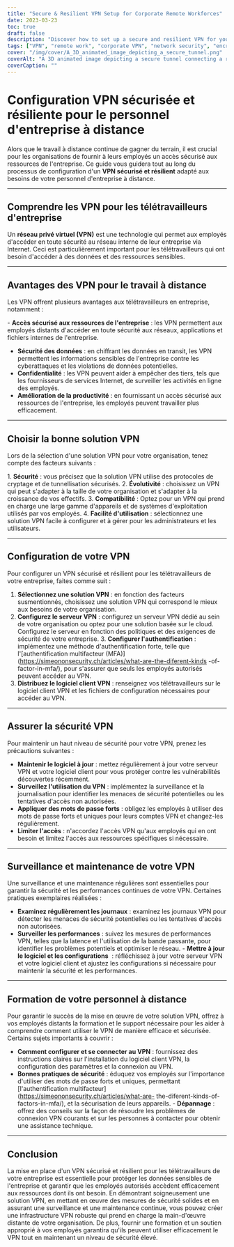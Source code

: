 ```yaml
---
title: "Secure & Resilient VPN Setup for Corporate Remote Workforces"
date: 2023-03-23
toc: true
draft: false
description: "Discover how to set up a secure and resilient VPN for your corporate remote employees, ensuring safe access to company resources."
tags: ["VPN", "remote work", "corporate VPN", "network security", "encryption", "tunneling protocols", "VPN setup", "VPN server", "VPN security", "VPN maintenance", "VPN monitoring", "VPN solution", "authentication", "data security", "privacy", "performance", "scalability", "compatibility", "employee training", "best practices"]
cover: "/img/cover/A_3D_animated_image_depicting_a_secure_tunnel.png"
coverAlt: "A 3D animated image depicting a secure tunnel connecting a remote worker's laptop to a company building, symbolizing the VPN connection. A shield icon hovers above the tunnel, representing security and resilience."
coverCaption: ""
---
```


 # **Configuration VPN sécurisée et résiliente pour le personnel d'entreprise à distance**  Alors que le travail à distance continue de gagner du terrain, il est crucial pour les organisations de fournir à leurs employés un accès sécurisé aux ressources de l'entreprise. Ce guide vous guidera tout au long du processus de configuration d'un **VPN sécurisé et résilient** adapté aux besoins de votre personnel d'entreprise à distance.  ______  ## **Comprendre les VPN pour les télétravailleurs d'entreprise**  Un **réseau privé virtuel (VPN)** est une technologie qui permet aux employés d'accéder en toute sécurité au réseau interne de leur entreprise via Internet. Ceci est particulièrement important pour les télétravailleurs qui ont besoin d'accéder à des données et des ressources sensibles.  ______  ## **Avantages des VPN pour le travail à distance**  Les VPN offrent plusieurs avantages aux télétravailleurs en entreprise, notamment :  - **Accès sécurisé aux ressources de l'entreprise** : les VPN permettent aux employés distants d'accéder en toute sécurité aux réseaux, applications et fichiers internes de l'entreprise. - **Sécurité des données** : en chiffrant les données en transit, les VPN permettent les informations sensibles de l'entreprise contre les cyberattaques et les violations de données potentielles. - **Confidentialité** : les VPN peuvent aider à empêcher des tiers, tels que les fournisseurs de services Internet, de surveiller les activités en ligne des employés. - **Amélioration de la productivité** : en fournissant un accès sécurisé aux ressources de l'entreprise, les employés peuvent travailler plus efficacement.  ______  ## **Choisir la bonne solution VPN**  Lors de la sélection d'une solution VPN pour votre organisation, tenez compte des facteurs suivants :  1. **Sécurité** : vous précisez que la solution VPN utilise des protocoles de cryptage et de tunnellisation sécurisés. 2. **Évolutivité** : choisissez un VPN qui peut s'adapter à la taille de votre organisation et s'adapter à la croissance de vos effectifs. 3. **Compatibilité** : Optez pour un VPN qui prend en charge une large gamme d'appareils et de systèmes d'exploitation utilisés par vos employés. 4. **Facilité d'utilisation** : sélectionnez une solution VPN facile à configurer et à gérer pour les administrateurs et les utilisateurs.  ______  ## **Configuration de votre VPN**  Pour configurer un VPN sécurisé et résilient pour les télétravailleurs de votre entreprise, faites comme suit :  1. **Sélectionnez une solution VPN** : en fonction des facteurs susmentionnés, choisissez une solution VPN qui correspond le mieux aux besoins de votre organisation. 2. **Configurez le serveur VPN** : configurez un serveur VPN dédié au sein de votre organisation ou optez pour une solution basée sur le cloud. Configurez le serveur en fonction des politiques et des exigences de sécurité de votre entreprise. 3. **Configurer l'authentification** : implémentez une méthode d'authentification forte, telle que l'[authentification multifacteur (MFA)](https://simeononsecurity.ch/articles/what-are-the-diferent-kinds -of-factor-in-mfa/), pour s'assurer que seuls les employés autorisés peuvent accéder au VPN. 4. **Distribuez le logiciel client VPN** : renseignez vos télétravailleurs sur le logiciel client VPN et les fichiers de configuration nécessaires pour accéder au VPN.  ______  ## **Assurer la sécurité VPN**  Pour maintenir un haut niveau de sécurité pour votre VPN, prenez les précautions suivantes :  - **Maintenir le logiciel à jour** : mettez régulièrement à jour votre serveur VPN et votre logiciel client pour vous protéger contre les vulnérabilités découvertes récemment. - **Surveillez l'utilisation du VPN** : implémentez la surveillance et la journalisation pour identifier les menaces de sécurité potentielles ou les tentatives d'accès non autorisées. - **Appliquer des mots de passe forts** : obligez les employés à utiliser des mots de passe forts et uniques pour leurs comptes VPN et changez-les régulièrement. - **Limiter l'accès** : n'accordez l'accès VPN qu'aux employés qui en ont besoin et limitez l'accès aux ressources spécifiques si nécessaire.  ______  ## **Surveillance et maintenance de votre VPN**  Une surveillance et une maintenance régulières sont essentielles pour garantir la sécurité et les performances continues de votre VPN. Certaines pratiques exemplaires réalisées :  - **Examinez régulièrement les journaux** : examinez les journaux VPN pour détecter les menaces de sécurité potentielles ou les tentatives d'accès non autorisées. - **Surveiller les performances** : suivez les mesures de performances VPN, telles que la latence et l'utilisation de la bande passante, pour identifier les problèmes potentiels et optimiser le réseau. - **Mettre à jour le logiciel et les configurations**  : réfléchissez à jour votre serveur VPN et votre logiciel client et ajustez les configurations si nécessaire pour maintenir la sécurité et les performances.  ______  ## **Formation de votre personnel à distance**  Pour garantir le succès de la mise en œuvre de votre solution VPN, offrez à vos employés distants la formation et le support nécessaire pour les aider à comprendre comment utiliser le VPN de manière efficace et sécurisée. Certains sujets importants à couvrir :  - **Comment configurer et se connecter au VPN** : fournissez des instructions claires sur l'installation du logiciel client VPN, la configuration des paramètres et la connexion au VPN. - **Bonnes pratiques de sécurité** : éduquez vos employés sur l'importance d'utiliser des mots de passe forts et uniques, permettant [l'authentification multifacteur](https://simeononsecurity.ch/articles/what-are- the-diferent-kinds-of-factors-in-mfa/), et la sécurisation de leurs appareils. - **Dépannage** : offrez des conseils sur la façon de résoudre les problèmes de connexion VPN courants et sur les personnes à contacter pour obtenir une assistance technique.  ______  ## **Conclusion**  La mise en place d'un VPN sécurisé et résilient pour les télétravailleurs de votre entreprise est essentielle pour protéger les données sensibles de l'entreprise et garantir que les employés autorisés accèdent efficacement aux ressources dont ils ont besoin. En démontrant soigneusement une solution VPN, en mettant en œuvre des mesures de sécurité solides et en assurant une surveillance et une maintenance continue, vous pouvez créer une infrastructure VPN robuste qui prend en charge la main-d'œuvre distante de votre organisation. De plus, fournir une formation et un soutien approprié à vos employés garantira qu'ils peuvent utiliser efficacement le VPN tout en maintenant un niveau de sécurité élevé. 